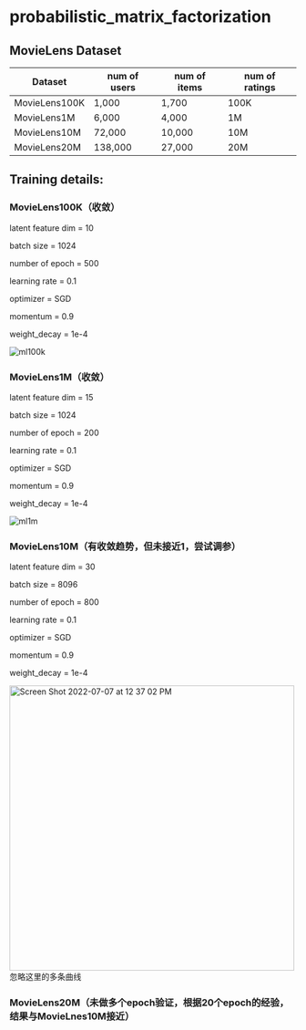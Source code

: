 # probabilistic_matrix_factorization

## MovieLens Dataset
| Dataset       | num of users | num of items | num of ratings |
|---------------|--------------|--------------|----------------|
| MovieLens100K |     1,000    |     1,700    |      100K      |
| MovieLens1M   |     6,000    |     4,000    |       1M       |
| MovieLens10M  |    72,000    |    10,000    |       10M      |
| MovieLens20M  |    138,000   |    27,000    |       20M      |

## Training details:
### MovieLens100K（收敛）
latent feature dim = 10

batch size = 1024

number of epoch = 500

learning rate = 0.1

optimizer = SGD

momentum = 0.9

weight_decay = 1e-4

![ml100k](https://user-images.githubusercontent.com/13879402/177429223-d873f447-fab6-4d56-9035-f95f642d0d5e.png)
### MovieLens1M（收敛）
latent feature dim = 15

batch size = 1024

number of epoch = 200

learning rate = 0.1

optimizer = SGD

momentum = 0.9

weight_decay = 1e-4

![ml1m](https://user-images.githubusercontent.com/13879402/177429312-a794f91c-41d4-4a92-bd67-b69df0872207.png)
### MovieLens10M（有收敛趋势，但未接近1，尝试调参）
latent feature dim = 30

batch size = 8096

number of epoch = 800

learning rate = 0.1

optimizer = SGD

momentum = 0.9

weight_decay = 1e-4

<img width="500" alt="Screen Shot 2022-07-07 at 12 37 02 PM" src="https://user-images.githubusercontent.com/13879402/177764597-16a15d1a-b21f-4d87-a8d2-4b53d5e356a8.png">
忽略这里的多条曲线

### MovieLens20M（未做多个epoch验证，根据20个epoch的经验，结果与MovieLnes10M接近）

